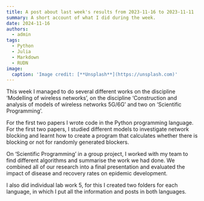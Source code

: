 ```yaml
---
title: A post about last week's results from 2023-11-16 to 2023-11-11
summary: A short account of what I did during the week.
date: 2024-11-16
authors:
  - admin
tags:
  - Python
  - Julia
  - Markdown
  - RUDN
image:
  caption: 'Image credit: [**Unsplash**](https://unsplash.com)'
---
```


This week I managed to do several different works on the discipline ‘Modelling of wireless networks’, on the discipline ‘Construction and analysis of models of wireless networks 5G/6G’ and two on ‘Scientific Programming’.

For the first two papers I wrote code in the Python programming language. For the first two papers, I studied different models to investigate network blocking and learnt how to create a program that calculates whether there is blocking or not for randomly generated blockers.

On ‘Scientific Programming’ in a group project, I worked with my team to find different algorithms and summarise the work we had done. We combined all of our research into a final presentation and evaluated the impact of disease and recovery rates on epidemic development.

I also did individual lab work 5, for this I created two folders for each language, in which I put all the information and posts in both languages.